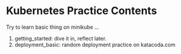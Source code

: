 # Kubernetes Practice Contents
Try to learn basic thing on minikube ... 

1. getting_started: dive it in, reflect later.
2. deployment_basic: random deployment practice on katacoda.com
